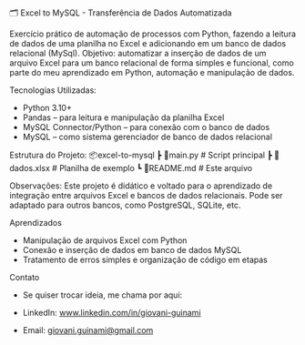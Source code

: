 🗂️ Excel to MySQL - Transferência de Dados Automatizada

Exercício prático de automação de processos com Python, fazendo a leitura de dados de uma planilha no Excel e adicionando em um banco de dados relacional (MySql). 
Objetivo: automatizar a inserção de dados de um arquivo Excel para um banco relacional de forma simples e funcional, como parte do meu aprendizado em Python, automação e manipulação de dados.

Tecnologias Utilizadas:
 * Python 3.10+
 * Pandas – para leitura e manipulação da planilha Excel
 * MySQL Connector/Python – para conexão com o banco de dados
 * MySQL – como sistema gerenciador de banco de dados relacional

Estrutura do Projeto:
📦excel-to-mysql
 ┣ 📄main.py           # Script principal
 ┣ 📄dados.xlsx        # Planilha de exemplo
 ┗ 📄README.md         # Este arquivo

Observações:
Este projeto é didático e voltado para o aprendizado de integração entre arquivos Excel e bancos de dados relacionais.
Pode ser adaptado para outros bancos, como PostgreSQL, SQLite, etc.

Aprendizados
  * Manipulação de arquivos Excel com Python
  * Conexão e inserção de dados em banco de dados MySQL
  * Tratamento de erros simples e organização de código em etapas

Contato
  * Se quiser trocar ideia, me chama por aqui:
  
  * LinkedIn: www.linkedin.com/in/giovani-guinami
  * Email: giovani.guinami@gmail.com

